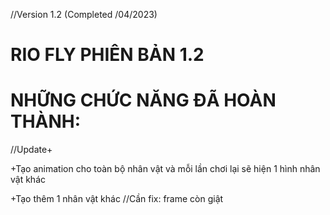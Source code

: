 
//Version 1.2 (Completed /04/2023)

# RIO FLY PHIÊN BẢN 1.2
# NHỮNG CHỨC NĂNG ĐÃ HOÀN THÀNH:
//Update+

+Tạo animation cho toàn bộ nhân vật và mỗi lần chơi lại sẽ hiện 1 hình nhân vật khác

+Tạo thêm 1 nhân vật khác
//Cần fix: frame còn giật
